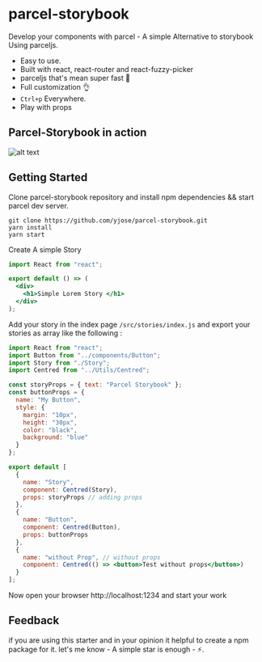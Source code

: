 # parcel-storybook

Develop your components with parcel - A simple Alternative to storybook Using parceljs.

* Easy to use.
* Built with react, react-router and react-fuzzy-picker
* parceljs that's mean super fast 🚀
* Full customization 👌
* `Ctrl+p` Everywhere.
* Play with props

## Parcel-Storybook in action

![alt text](https://raw.githubusercontent.com/yjose/parcel-storybook/master/src/style/demo-props.gif)

## Getting Started

Clone parcel-storybook repository and install npm dependencies && start parcel dev server.

```
git clone https://github.com/yjose/parcel-storybook.git
yarn install
yarn start
```

Create A simple Story

```jsx
import React from "react";

export default () => (
  <div>
    <h1>Simple Lorem Story </h1>
  </div>
);
```

Add your story in the index page `/src/stories/index.js` and export your stories as array like the following :

```jsx
import React from "react";
import Button from "../components/Button";
import Story from "./Story";
import Centred from "../Utils/Centred";

const storyProps = { text: "Parcel Storybook" };
const buttonProps = {
  name: "My Button",
  style: {
    margin: "10px",
    height: "30px",
    color: "black",
    background: "blue"
  }
};

export default [
  {
    name: "Story",
    component: Centred(Story),
    props: storyProps // adding props
  },
  {
    name: "Button",
    component: Centred(Button),
    props: buttonProps
  },
  {
    name: "without Prop", // without props
    component: Centred(() => <button>Test without props</button>)
  }
];
```

Now open your browser http://localhost:1234 and start your work

## Feedback

if you are using this starter and in your opinion it helpful to create a npm package for it. let's me know - A simple star is enough - ⚡️.
